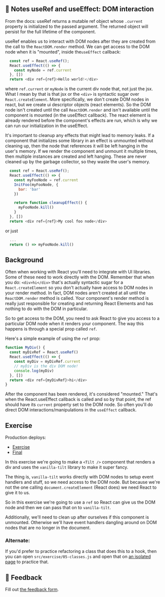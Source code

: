 ## 📝 Notes useRef and useEffect: DOM interaction
From the docs: useRef returns a mutable ref object whose `.current` property is initialized to the passed argument. The returned object will persist for the full lifetime of the component.

useRef enables us to interact with DOM nodes after they are created from the call to the `ReactDOM.render` method. We can get access to the DOM node when it is "mounted", inside the`useEffect` callback:
```javascript
  const ref = React.useRef();
  React.useEffect(() => {
    const myNode = ref.current
  }, [])
  return <div ref={ref}>Hello world!</div>
```
where `ref.current` or `myNode` is the current div node that, not just the jsx. What I mean by that is that jsx or the `<div>` is syntactic sugar over `React.createElement`. More specifically, we don't create DOM nodes in react, but we create ui descriptor objects (react elements). So the DOM node isn't created until the call `ReactDOM.render` and isn't available until the component is mounted (in the useEffect callback). The react element is already rendered before the component's effects are run, which is why we can run our initialization in the useEffect. 

It's important to cleanup any effects that might lead to memory leaks. If a component that initializes some library in an effect is unmounted without cleaning up, then the node that references it will be left hanging in the user's memory. If we render the component and unmount it multiple times, then multiple instances are created and left hanging. These are never  cleaned up by the garbage collector, so they waste the user's memory. 

```javascript
  const ref = React.useRef();
  React.useEffect(() => {
    const myFooNode = ref.current
    InitFoo(myFooNode, {
      bar: 'bar'
    })

    return function cleanupEffect() {
      myFooNode.kill()
    }
  }, [])
  return <div ref={ref}>My cool foo node</div>
```
or just 
```javascript
  ...
  return () => myFooNode.kill()
```
## Background

Often when working with React you'll need to integrate with UI libraries. Some
of these need to work directly with the DOM. Remember that when you do:
`<div>hi</div>` that's actually syntactic sugar for a `React.createElement` so
you don't actually have access to DOM nodes in your render method. In fact, DOM
nodes aren't created at all until the `ReactDOM.render` method is called. Your
component's render method is really just responsible for creating and returning
React Elements and has nothing to do with the DOM in particular.

So to get access to the DOM, you need to ask React to give you access to a
particular DOM node when it renders your component. The way this happens is
through a special prop called `ref`.

Here's a simple example of using the `ref` prop:

```javascript
function MyDiv() {
  const myDivRef = React.useRef()
  React.useEffect(() => {
    const myDiv = myDivRef.current
    // myDiv is the div DOM node!
    console.log(myDiv)
  }, [])
  return <div ref={myDivRef}>hi</div>
}
```

After the component has been rendered, it's considered "mounted." That's when
the React.useEffect callback is called and so by that point, the ref should have
its `current` property set to the DOM node. So often you'll do direct DOM
interactions/manipulations in the `useEffect` callback.

## Exercise

Production deploys:

- [Exercise](https://react-hooks.netlify.app/isolated/exercise/05.js)
- [Final](https://react-hooks.netlify.app/isolated/final/05.js)

In this exercise we're going to make a `<Tilt />` component that renders a div
and uses the `vanilla-tilt` library to make it super fancy.

The thing is, `vanilla-tilt` works directly with DOM nodes to setup event
handlers and stuff, so we need access to the DOM node. But because we're not the
one calling `document.createElement` (React does) we need React to give it to
us.

So in this exercise we're going to use a `ref` so React can give us the DOM node
and then we can pass that on to `vanilla-tilt`.

Additionally, we'll need to clean up after ourselves if this component is
unmounted. Otherwise we'll have event handlers dangling around on DOM nodes that
are no longer in the document.

### Alternate:

If you'd prefer to practice refactoring a class that does this to a hook, then
you can open `src/exercise/05-classes.js` and open that on
[an isolated page](http://localhost:3000/isolated/exercise/05-classes.js) to
practice that.

## 🦉 Feedback

Fill out
[the feedback form](https://ws.kcd.im/?ws=React%20Hooks%20%F0%9F%8E%A3&e=05%3A%20useRef%20and%20useEffect%3A%20DOM%20interaction&em=kevin.s.kabore%40gmail.com).
